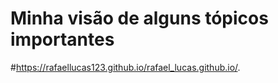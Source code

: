 # Minha visão de alguns tópicos importantes 
#https://rafaellucas123.github.io/rafael_lucas.github.io/.
